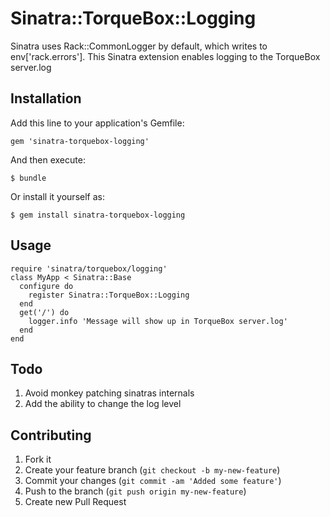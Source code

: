 # Sinatra::TorqueBox::Logging

Sinatra uses Rack::CommonLogger by default, which writes to env['rack.errors'].
This Sinatra extension enables logging to the TorqueBox server.log

## Installation

Add this line to your application's Gemfile:

    gem 'sinatra-torquebox-logging'

And then execute:

    $ bundle

Or install it yourself as:

    $ gem install sinatra-torquebox-logging

## Usage

    require 'sinatra/torquebox/logging'
    class MyApp < Sinatra::Base
      configure do
        register Sinatra::TorqueBox::Logging
      end
      get('/') do
        logger.info 'Message will show up in TorqueBox server.log'
      end
    end

## Todo
1. Avoid monkey patching sinatras internals
2. Add the ability to change the log level

## Contributing

1. Fork it
2. Create your feature branch (`git checkout -b my-new-feature`)
3. Commit your changes (`git commit -am 'Added some feature'`)
4. Push to the branch (`git push origin my-new-feature`)
5. Create new Pull Request
